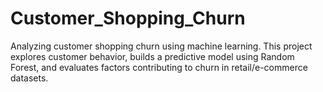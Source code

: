 # Customer_Shopping_Churn
Analyzing customer shopping churn using machine learning. This project explores customer behavior, builds a predictive model using Random Forest, and evaluates factors contributing to churn in retail/e-commerce datasets.
